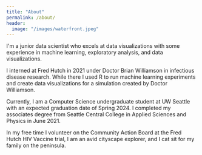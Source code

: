 ```yaml
---
title: "About"
permalink: /about/
header:
  image: "/images/waterfront.jpeg"
---
```


I'm a junior data scientist who excels at data visualizations with some experience in machine learning, exploratory analysis, and data visualizations.

I interned at Fred Hutch in 2021 under Doctor Brian Williamson in infectious disease research.  While there I used R to run machine learning experiments and create data visualizations for a simulation created by Doctor Williamson.

Currently, I am a Computer Science undergraduate student at UW Seattle with an expected graduation date of Spring 2024.  I completed my associates degree from Seattle Central College in Applied Sciences and Physics in June 2021.

In my free time I volunteer on the Community Action Board at the Fred Hutch HIV Vaccine trial, I am an avid cityscape explorer, and I cat sit for my family on the peninsula.
